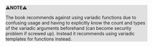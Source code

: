<div style="margin:2em; background-color: #e0e0e0;">

<strong>⚠️NOTE️️️⚠️</strong>

The book recommends against using variadic functions due to confusing usage and having to explicitly know the count and types of the variadic arguments beforehand (can become security problem if screwed up). Instead it recommends using variadic templates for functions instead.
</div>

